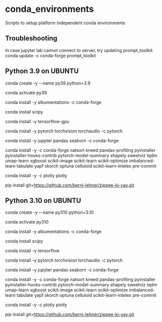 # conda_environments
Scripts to setup platform independent conda environments

## Troubleshooting
In case jupyter lab cannot connect to server, try updating prompt_toolkit:  
conda update -c conda-forge prompt_toolkit

## Python 3.9 on UBUNTU
conda create -y --name py39 python=3.9

conda activate py39

conda install -y albumentations -c conda-forge

conda install scipy

conda install -y tensorflow-gpu

conda install -y pytorch torchvision torchaudio -c pytorch

conda install -y jupyter pandas seaborn -c conda-forge

conda install -y -c conda-forge natsort kneed pandas-profiling pyinstaller pyinstaller-hooks-contrib pytorch-model-summary shapely sweetviz tqdm umap-learn xgboost scikit-image scikit-learn scikit-optimize imbalanced-learn tabulate yapf skorch optuna celluloid scikit-learn-intelex pre-commit

conda install -y -c plotly plotly

pip install git+https://github.com/berni-lehner/zippee-ki-yay.git


## Python 3.10 on UBUNTU
conda create -y --name py310 python=3.10

conda activate py310

conda install -y albumentations -c conda-forge

conda install scipy

conda install -y tensorflow

conda install -y pytorch torchvision torchaudio -c pytorch

conda install -y jupyter pandas seaborn -c conda-forge

conda install -y -c conda-forge natsort kneed pandas-profiling pyinstaller pyinstaller-hooks-contrib pytorch-model-summary shapely sweetviz tqdm umap-learn xgboost scikit-image scikit-learn scikit-optimize imbalanced-learn tabulate yapf skorch optuna celluloid scikit-learn-intelex pre-commit

conda install -y -c plotly plotly

pip install git+https://github.com/berni-lehner/zippee-ki-yay.git

